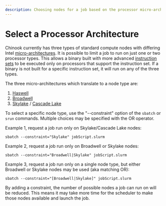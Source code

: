 ```yaml
---
description: Choosing nodes for a job based on the processor micro-architecture.
---
```


# Select a Processor Architecture

Chinook currently has three types of standard compute nodes with differing Intel [micro-architectures](https://en.wikipedia.org/wiki/List_of_Intel_CPU_microarchitectures). It is possible to limit a job to run on just one or two processor types. This allows a binary built with more advanced [instruction sets](https://en.wikipedia.org/wiki/Category:X86_instructions) to be executed only on processors that support the instruction set. If a binary is not built for a specific instruction set, it will run on any of the three types.

The three micro-architectures which translate to a node type are:

1. [Haswell](https://en.wikipedia.org/wiki/Haswell_%28microarchitecture%29)
2. [Broadwell](https://en.wikipedia.org/wiki/Broadwell_%28microarchitecture%29)
3. [Skylake](https://en.wikipedia.org/wiki/Skylake_%28microarchitecture%29) / [Cascade Lake](https://en.wikipedia.org/wiki/Cascade_Lake_%28microarchitecture%29)

To select a specific node type, use the "--constraint" option of the `sbatch` or `srun` commands. Multiple choices may be specified with the OR operator. 

Example 1, request a job run only on Skylake/Cascade Lake nodes:

```text
sbatch --constraint="Skylake" jobScript.slurm
```

Example 2, request a job run only on Broadwell or Skylake nodes:

```text
sbatch --constraint="Broadwell|Skylake" jobScript.slurm
```

Example 3, request a job run only on a single node type, but either Broadwell or Skylake nodes may be used \(aka matching OR\):

```text
sbatch --constraint="[Broadwell|Skylake]" jobScript.slurm
```

By adding a constraint, the number of possible nodes a job can run on will be reduced. This means it may take more time for the scheduler to make those nodes available and launch the job.

